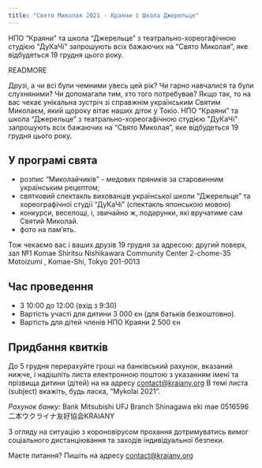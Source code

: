```yaml
---
title: "Свято Миколая 2021 - Краяни і Школа Джерельце"
---
```


НПО “Краяни” та школа “Джерельце” з театрально-хореогафічною студією "ДуКаЧі" запрошують всіх бажаючих на “Свято Миколая”, яке відбудеться 19 грудня цього року.

READMORE

Друзі, а чи всі були чемними увесь цей рік? Чи гарно навчалися та були слухняними? Чи допомагали тим, хто того потребував? Якщо так, то на вас чекає унікальна зустріч зі справжнім українським Святим Миколаєм, який щороку вітає наших діток у Токіо.
НПО “Краяни” та школа “Джерельце” з театрально-хореогафічною студією
"ДуКаЧі" запрошують всіх бажаючих на “Свято Миколая”, яке відбудеться 19
грудня цього року.

## У програмі свята

- розпис “Миколайчиків” - медових пряників за старовинним українським рецептом;
- святковий спектакль вихованців української школи “Джерельце” та хореографічної студії “ДуКаЧі” (спектакль японською мовою)
- конкурси, веселощі, і, звичайно ж, подарунки, які вручатиме сам Святий Миколай.
- фото на пам’ять.

Тож чекаємо вас і ваших друзів 19 грудня за адресою:
другий поверх, зал №1
Komae Shiritsu Nishikawara Community Center
2-chome-35 Motoizumi , Komae-Shi, Tokyo 201-0013

## Час проведення

- З 10:00 до 12:00 (вхід з 9:30)
- Вартість участі для дитини 3 000 єн (для батьків безкоштовно).
- Вартість для дітей членів НПО Краяни 2 500 єн

## Придбання квитків

До 5 грудня перерахуйте гроші на банківський рахунок, вказаний нижче, і надішліть листа електронною поштою з указанням імені та прізвища дитини (дітей) на на адресу contact@kraiany.org В темі листа (subject) вкажіть, будь ласка, “Mykolai 2021”.

*Рахунок банку:*
Bank Mitsubishi UFJ
Branch Shinagawa eki mae
0516596
二本ウクライナ友好協会KRAIANY


З огляду на ситуацію з короновірусом прохання дотримуватись вимог
соціального дистанціювання та заходів індивідуальної безпеки.

Маєте питання? Пишіть на адресу <a href="mailto:contact@kraiany.org">contact@kraiany.org</a>
